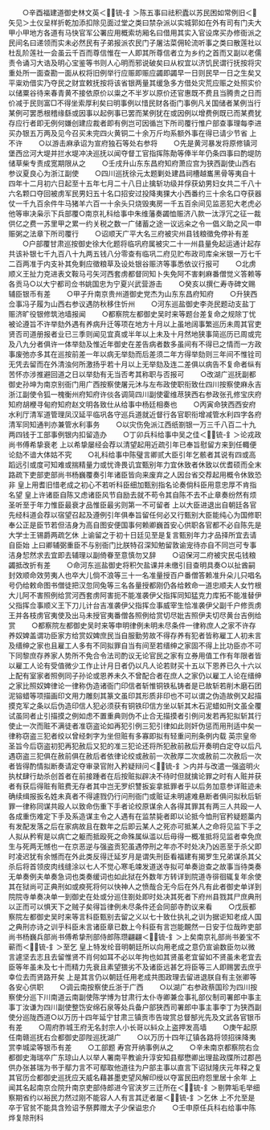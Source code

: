 <!-- { "loadSidebar": true } -->
　　○辛酉福建道御史林文英＜锍-釒＞陈五事曰祛积蠹以苏民困如常例旧＜矢见＞土仪呈样折乾加添扣除见面过堂之类曰禁杂派以实城郭如在外有司有门夫大甲小甲地方各道有马快官军公署应用概索坊厢名曰借用其实入官设席买办修衙派之民间名曰递领而实未必然民有子弟报派农民门子屠沽菜佣轮流听事之类曰散莲社以杜乱阶莲社一会虽云千百而尊信惟在一人即其所尊信者立为乡约之首而又副以老儒责令诵习大诰及明心宝鉴等书则人心明而邪说破矣曰从权宜以济饥民谓行抚按将灾重处所一面查勘一面从权将旧例举行应赈即赈应蠲即蠲早一日则民早一日之生矣又平粜劝借实乃夺民之财宜敕抚按将该省银两量其缓急多方借处灾荒应赈之处照实价以储粟谷待来春青黄不接依原价以粜之不半岁以原价还官惠既不费且当腾贵之日而价减于民则富□不得坐索厚利矣曰明事例以惜民财各衙门事例凡关国储者某例当行某例可罢悉根稽缘繇或因事以起例事已罢而某例犹在或因例以增费例既已而某费犹存应行者即无例何嫌创建应裁者即有例岂可因循岂下所司覆行惟户部查事理每李进买办银五万两及见今召买未完四火黄铜二十余万斤均系额外事在得已请少节省  上不许
　　○以游击麻承诏为宣府独石等处右参将
　　○先是黄河暴发将原修镇河堡西岔河大堤并拦水堤冲决巡抚以闻夺督工官指挥陈勣等俸半年仍条四事曰酌堤防储草柴专责成宽期限从之
　　○壬戌升山东东昌府知府萧应宫为狭西副使山西右参议夏良心为浙江副使
　　○四川巡抚徐元太题剿处建昌祠槽越巂黑骨等夷自十四年十二月初六日起至十五年七月二十八日止擒斩功级并俘获幼男妇女共二千八十六名颗口夺回被虏军民男妇五十名口招安过投降夷猓大小西番约三十余名口夺获器仗一千九百余件牛马猪羊六百一十余头只烧毁夷房一千五百余间见监恶犯大老虎必他等审决枭示下兵部覆○南京礼科给事中朱维藩奏蠲恤赈济八款一汰浮冗之征一裁供亿之费一苏里甲之累一约关税之数一广储蓄之途一议远籴之令一倡义助之风一申赈粥之法章下所司覆行
　　○诏顺天广平大名三府被灾州县钱粮徵免停补有差
　　○户部覆甘肃巡按御史徐大化题将临巩府属被灾二十一州县量免起运通计起存共该补银七千九百八十九两五钱八分零查有临巩二府见贮布政司库籴米银一万七千二百两准于内支补其免剩应徵粮草及设处银谷赈济等事悉依议行报可
　　○北虏顺义王扯力克进表文鞍马弓矢河西套虏都督同知卜失免阿不害剌麻番僧觉义答赖等各贡马○以大宁都司佥书姚国忠为宁夏兴武营游击
　　○癸亥以撰仁寿寺碑文赐辅臣银币有差
　　○甲子升南京贵州道御史党杰为山东东昌府知府
　　○升狭西佥事冯子履为山西右参议遇防秋移住忻州
　　○河东巡盐御史李尧民题动支盐丁赈济旷役银修筑池墙报闻
　　○都察院左都御史吴时来等题台差复命之规除丁忧被论遵旨不许举劾外遇有养病升迁等项在地方十月以上虽地阔事繁巡历未周其官吏贤否司道册报者业已三季则闻见宜真或半年以上未及十月然地狭事简巡历已周或完及八九分者俱许一体举劾及惟近年御史在差告病者数多虽间有不得已之情而一方政事废弛亦多其在巡按前差一年以病无举劾而后差须二年方得举劾则三年间不惟铨司无凭去留而在外清浊何所激扬乎若十月以上无举劾及连二差俱以病告不复命者纵有苦怀亦涉推避回道之日以举劾有无当否考其称职与否报可
　　○改湖广巡抚副都御史孙坤为南京别衙门用广西按察使屠元沐与左布政使职衔致仕四川按察使麻永吉浙江副使令狐一槐衡州府知府许倓各调简四川副使霍维荩狭西右参政张孔修宝庆府知府胡楩寻甸府知府赵文明各致仕从给事中杨廷相奏也
　　○丙寅命狭西西安府水利厅清军道管理凤汉延平临巩各守巡兵道就近督行各官职衔增减管水利四字各府清军同知通判亦兼管水利事务
　　○以灾伤免派江西纸劄银一万三千八百二十九两四钱于工部事例银内扣留造办
　　○丁卯兵科给事中吴之佳＜锍-釒＞论戎政尚书傅希挚衰老  上以希挚屡经会荐以清望起用近疏引年已奉旨慰留方来到任輙便论劾不谙大体姑不究
　　○礼科给事中陈璧言卿贰大臣引年乞骸者其说有四或高蹈远引或度可知难或揣精量力或忧谗畏讥宜甄别年力宜休致者休致以优耆硕而全末路疏下吏部吏部尚书杨巍覆奏引年诸臣皆向来废弃之人因台省交荐起用概令休致恐非  皇上用耆旧惜老成之初心不若听科臣细加甄别指名论奏倘科臣用意忠厚不肯指名望  皇上许诸臣自陈又虑诸臣风节自励去就不苟令其自陈不去不止章奏纷然有烦  圣听至于年力惟臣最衰才品惟臣最劣则第一不可留者  上以大臣进退出自朝廷各官先经科道会荐以宿望召起及遵例引年俱奉旨留任何必又行甄别大臣能纯心为国修职奉公正是臣节若但洁身为高自图安便国事何赖卿巍首安心供职各官都不必自陈先是大学士王锡爵两疏乞休  上谕留之于初十日廷见至是复言甄别年力才品择所宜去请自臣始  上曰卿辅弼重臣不与别衙门比朕特召深知勉留敦谕宠待亦自不同岂可专事洁身恝然求去宜即去辅理以副倚眷至意慎勿又辞
　　○诏保河二府被灾民屯钱粮蠲抵改折有差
　　○命河东巡盐御史将积欠盐课并未缴引目查明具奏○以扯酋嗣封效顺命效劳夷人也卒大儿倘不浪等三十一名准量授百户番僧答赖准升朵儿只唱名号仍给敕命图书僧徒把汉忽同兔等三名各量授都刚仍各给敕命一道忠顺夫人女竹根大儿阿不害照例给赏河西套虏阿害扼不能准袭伊父指挥同知猛克力库拓不能准替伊父指挥佥事顺义王下刀儿计台吉准袭伊父指挥佥事威宰生恰准袭伊父副千户修贡虏王并各枝虏官夷使及出马未授官夷番僧各照例给赏切尽妣吉照伊夫切尽黄台吉例给赏
　　○都察院左都御史吴时来等申明律例未明未尽条件一律称庶人之家不许存养奴婢盖谓功臣家方给赏奴婢庶民当自服勤劳故不得存养有犯者皆称雇工人初未言及缙绅之家也且雇工人多有不同拟罪自当有间至若缙绅之家固不得上比功臣亦不可下同黎庶存养家人势所不免合令法司酌议无论官民之家有立券用值工作有年限者皆以雇工人论有受值微少工作止计月日者仍以凡人论若财买十五以下恩养已久十六以上配有室家者照例同子孙论或恩养未久不曾配合者在庶人之家仍以雇工人论在缙绅之家比照奴婢律论一律称伪造诸衙门印信者斩惟铜铁私铸者是已故斩若削木磨石团泥镕蜡等项描画印文用力雕刻其篆文虽印其形质非印也不可以谓之伪造故例又起描摸克军之条以后伪造印信人犯必须获有铜铁印信方坐以斩其木石泥蜡如刑文虽全覆试虽同者止引描摸之例如虑不置重典则伪不止合无描摸者引例问发若再犯拟斩其行使止一次而赃不满徒者准窃盗论如再犯引例三犯引律如此则奸伪惩而用刑适中矣一律称窃盗三犯者绞以曾经刺字为坐但赃有多寡即拟有轻重问刑条例内载  英宗皇帝圣旨今后窃盗初犯再犯赦后又犯的准三犯论还将所犯赦前赦后开奏明白定夺以后凡遇窃盗三犯俱在赦前俱在赦后者依律论绞或赦前一次赦厚二次或赦前二次赦后一次者皆得酌情拟断奏请定夺审录官附入矜疑辩问＜锍-釒＞内并与改遣一强盗明火执杖肆行劫杀创首者在前接踵者在后按赃拟辟决不待时但就擒论罪之时有人赃并获者有获后得赃有赃费无存者其中岂无罗织讐扳妄拿抵罪者乎以后务加意参详赃迹未确续缉报扳名姓未真者不得遽戮仍行问刑衙门或赃证未明遽难悬断者俱问拟秋后斩罪一律称同谋共殴人以致命伤重下手者论绞原谋余人各得其罪其有两三人共殴一人各成重伤难定下手及系造谋主令之人遇有在监禁毙者即以论抵今恤刑官矜疑题藁内有发配发落之后在家病故且在数年之后即云某人之死亦可抵某人之命将见监下手之人拟从矜宥是以病亡之躯而抵殴死之命殊属纵滥以后毋得一概准抵将见监者幸免庶生与死两无憾也一在京恶逆与强盗贡犯虽遇停刑之年亦不时处决乃凶恶至于杀父即时凌迟犹有余憾而在外此类反得迁延岁月是谓失刑臣看福建有揭罗生兄弟谋杀其父杀后将首领皮肉线缝涂以七人不觉心寒毛竦发道送寺拟可单奏迨查之故事当待类奏无单奏例夫单奏急词也类奏缓词也如此狱在外数年方转详到院道寺徘徊辄复年余使其在狱尚可正典刑如或瘐死将何以快神人之愤哉合无今后在外凡有此者御史单详到院院寺单奏决单一到御史在处或分巡住劄处即时处决其死者下府州县戮其尸庶典刑以正而可以惧天下之贼子矣得旨律例未尽条件还会同部寺酌议来看
　　○戊辰都察院左都御史吴时来等言科臣甄别去留之义以七十致仕执礼之训为据讵知老成人国之典刑亦诗之训乎科臣未言诸臣章已数上今科臣有言岂能靦然一日安于位哉昨吏部尚书杨巍兵部尚书傅希挚刑部侍郎陈瓒翩翩＜锍-釒＞上矣南京礼部尚书姜宝不蕲而＜锍-釒＞至乞  皇上特发纶音明朝廷所以向用老成之意仍宣谕数臣勿以微言遽坚去志且去留惟贤不肖何如耳不必以年拘也如其贤虽老宜留如不贤虽未老宜去臣等年虽未及七十而精力先衰且素望猥劣不及诸臣远甚乞将臣等三人即赐罢去庶乎幸位去而贤路开矣  上是其言仍以朝廷任用老成共图政理去留进退朕自有主张卿等各安心供职
　　○调云南按察使丘浙于广西
　　○以湖广右参政蔡国珍为四川按察使分巡下川南道云南副使陈学博为甘肃行太仆寺卿兼佥事礼部仪制司署郎中事主事丁汝谦为四川副使整饬安绵石泉等处兵备户部狭西司署郎中事主事李丁为狭西副使分巡陇西道○以万历十四年延宁甘肃三镇贡市告竣赏总督郜光先及文武各官银币有差
　　○周府胙城王府无名封宗人小长哥以紏众上盗押发高墙
　　○庚午起原任南赣巡抚右佥都御史卲陛巡抚湖广
　　○以万历十四年辽镇各路将领招徕降夷赏李城梁等银币有差
　　○工部题  寿宫开纳事例从之
　　○辛未南京都察院右佥都御史海瑞卒广东琼山人以举人署南平教谕升淳安知县鄢懋卿出理盐政牒所过郡邑供办张甚瑞为书于鄢力言不可鄢取他道往为户部主事以直言下诏狱隆庆元年释之复其官历佥都御史巡抚应天威名藉甚墨吏望风解印绶以夺富民田府怨里居十余年  上闻其名起南京佥院升南京吏部侍郎进今官浃岁三迁所在＜锍-釒＞剔弊垢毛举细察期省约以裕民力然过刚不能容人人有言其迂者屡＜锍-釒＞乞休  上不允至是卒于官贫不能具含殓诏予祭葬赠太子少保谥忠介
　　○壬申原任兵科右给事中陈烨复除刑科
